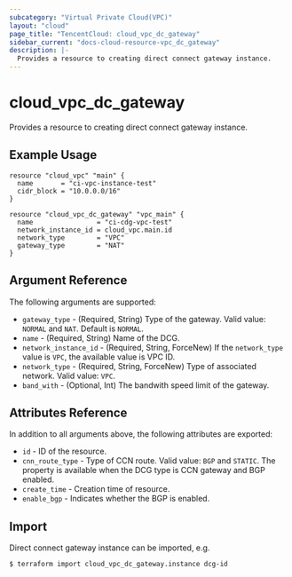```yaml
---
subcategory: "Virtual Private Cloud(VPC)"
layout: "cloud"
page_title: "TencentCloud: cloud_vpc_dc_gateway"
sidebar_current: "docs-cloud-resource-vpc_dc_gateway"
description: |-
  Provides a resource to creating direct connect gateway instance.
---
```


# cloud_vpc_dc_gateway

Provides a resource to creating direct connect gateway instance.

## Example Usage

```hcl
resource "cloud_vpc" "main" {
  name       = "ci-vpc-instance-test"
  cidr_block = "10.0.0.0/16"
}

resource "cloud_vpc_dc_gateway" "vpc_main" {
  name                = "ci-cdg-vpc-test"
  network_instance_id = cloud_vpc.main.id
  network_type        = "VPC"
  gateway_type        = "NAT"
}
```

## Argument Reference

The following arguments are supported:

* `gateway_type` - (Required, String) Type of the gateway. Valid value: `NORMAL` and `NAT`. Default is `NORMAL`.
* `name` - (Required, String) Name of the DCG.
* `network_instance_id` - (Required, String, ForceNew) If the `network_type` value is `VPC`, the available value is VPC ID.
* `network_type` - (Required, String, ForceNew) Type of associated network. Valid value: `VPC`.
* `band_with` - (Optional, Int) The bandwith speed limit of the gateway.

## Attributes Reference

In addition to all arguments above, the following attributes are exported:

* `id` - ID of the resource.
* `cnn_route_type` - Type of CCN route. Valid value: `BGP` and `STATIC`. The property is available when the DCG type is CCN gateway and BGP enabled.
* `create_time` - Creation time of resource.
* `enable_bgp` - Indicates whether the BGP is enabled.


## Import

Direct connect gateway instance can be imported, e.g.

```
$ terraform import cloud_vpc_dc_gateway.instance dcg-id
```

